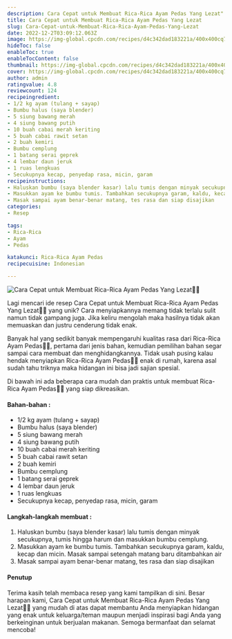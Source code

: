 ```yaml
---
description: Cara Cepat untuk Membuat Rica-Rica Ayam Pedas Yang Lezat"
title: Cara Cepat untuk Membuat Rica-Rica Ayam Pedas Yang Lezat
slug: Cara-Cepat-untuk-Membuat-Rica-Rica-Ayam-Pedas-Yang-Lezat
date: 2022-12-2T03:09:12.063Z
image: https://img-global.cpcdn.com/recipes/d4c342dad183221a/400x400cq70/photo.jpg
hideToc: false
enableToc: true
enableTocContent: false
thumbnail: https://img-global.cpcdn.com/recipes/d4c342dad183221a/400x400cq70/photo.jpg
cover: https://img-global.cpcdn.com/recipes/d4c342dad183221a/400x400cq70/photo.jpg
author: admin
ratingvalue: 4.8
reviewcount: 124
recipeingredient:
- 1/2 kg ayam (tulang + sayap)
- Bumbu halus (saya blender)
- 5 siung bawang merah
- 4 siung bawang putih
- 10 buah cabai merah keriting
- 5 buah cabai rawit setan
- 2 buah kemiri
- Bumbu cemplung
- 1 batang serai geprek
- 4 lembar daun jeruk
- 1 ruas lengkuas
- Secukupnya kecap, penyedap rasa, micin, garam
recipeinstructions:
- Haluskan bumbu (saya blender kasar) lalu tumis dengan minyak secukupnya, tumis hingga harum dan masukkan bumbu cemplung.
- Masukkan ayam ke bumbu tumis. Tambahkan secukupnya garam, kaldu, kecap dan micin. Masak sampai setengah matang baru ditambahkan air
- Masak sampai ayam benar-benar matang, tes rasa dan siap disajikan
categories:
- Resep

tags:
- Rica-Rica
- Ayam
- Pedas

katakunci: Rica-Rica Ayam Pedas
recipecuisine: Indonesian

---
```


![Cara Cepat untuk Membuat Rica-Rica Ayam Pedas Yang Lezat👩‍🍳](https://img-global.cpcdn.com/recipes/d4c342dad183221a/400x400cq70/photo.jpg)

Lagi mencari ide resep Cara Cepat untuk Membuat Rica-Rica Ayam Pedas Yang Lezat👩‍🍳 yang unik? Cara menyiapkannya memang tidak terlalu sulit namun tidak gampang juga. Jika keliru mengolah maka hasilnya tidak akan memuaskan dan justru cenderung tidak enak.

Banyak hal yang sedikit banyak mempengaruhi kualitas rasa dari Rica-Rica Ayam Pedas👩‍🍳, pertama dari jenis bahan, kemudian pemilihan bahan segar sampai cara membuat dan menghidangkannya. Tidak usah pusing kalau hendak menyiapkan Rica-Rica Ayam Pedas👩‍🍳 enak di rumah, karena asal sudah tahu triknya maka hidangan ini bisa jadi sajian spesial.

Di bawah ini ada beberapa cara mudah dan praktis untuk membuat Rica-Rica Ayam Pedas👩‍🍳 yang siap dikreasikan.

<!--inarticleads1-->

#### Bahan-bahan :

- 1/2 kg ayam (tulang + sayap)
- Bumbu halus (saya blender)
- 5 siung bawang merah
- 4 siung bawang putih
- 10 buah cabai merah keriting
- 5 buah cabai rawit setan
- 2 buah kemiri
- Bumbu cemplung
- 1 batang serai geprek
- 4 lembar daun jeruk
- 1 ruas lengkuas
- Secukupnya kecap, penyedap rasa, micin, garam

<!--inarticleads2-->

#### Langkah-langkah membuat :

1. Haluskan bumbu (saya blender kasar) lalu tumis dengan minyak secukupnya, tumis hingga harum dan masukkan bumbu cemplung.
1. Masukkan ayam ke bumbu tumis. Tambahkan secukupnya garam, kaldu, kecap dan micin. Masak sampai setengah matang baru ditambahkan air
1. Masak sampai ayam benar-benar matang, tes rasa dan siap disajikan

#### Penutup

Terima kasih telah membaca resep yang kami tampilkan di sini. Besar harapan kami, Cara Cepat untuk Membuat Rica-Rica Ayam Pedas Yang Lezat👩‍🍳 yang mudah di atas dapat membantu Anda menyiapkan hidangan yang enak untuk keluarga/teman maupun menjadi inspirasi bagi Anda yang berkeinginan untuk berjualan makanan. Semoga bermanfaat dan selamat mencoba!